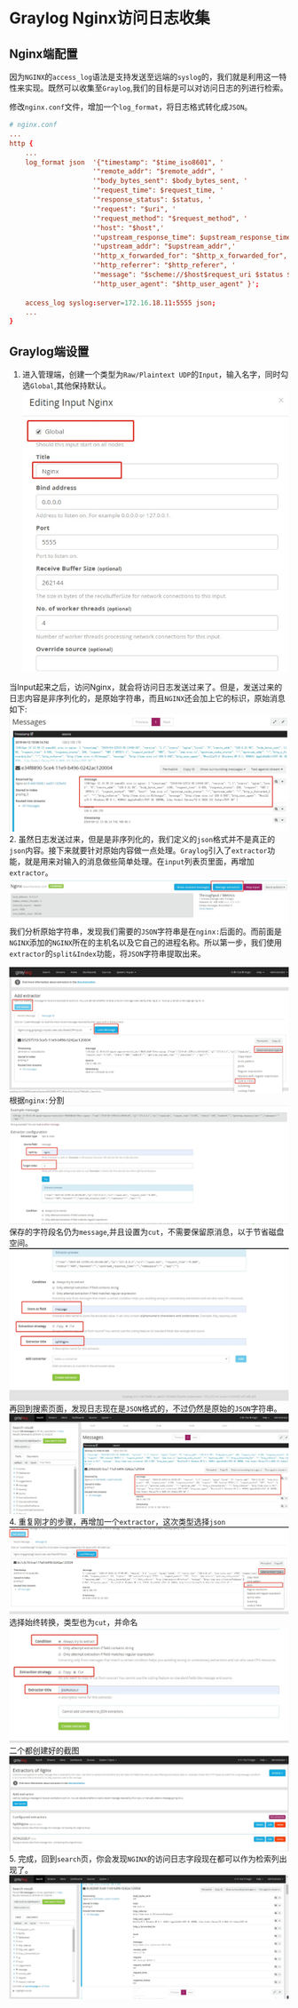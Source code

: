 # Graylog Nginx访问日志收集

## Nginx端配置

因为`NGINX`的`access_log`语法是支持发送至远端的`syslog`的，我们就是利用这一特性来实现。既然可以收集至`Graylog`,我们的目标是可以对访问日志的列进行检索。

 修改`nginx.conf`文件，增加一个`log_format`，将日志格式转化成`JSON`。

```conf
# nginx.conf
...
http {
    ...
    log_format json  '{"timestamp": "$time_iso8601", '
                     '"remote_addr": "$remote_addr", '
                     '"body_bytes_sent": $body_bytes_sent, '
                     '"request_time": $request_time, '
                     '"response_status": $status, '
                     '"request": "$uri", '
                     '"request_method": "$request_method", '
                     '"host": "$host",'
                     '"upstream_response_time": $upstream_response_time,'
                     '"upstream_addr": "$upstream_addr",'
                     '"http_x_forwarded_for": "$http_x_forwarded_for",'
                     '"http_referrer": "$http_referer", '
                     '"message": "$scheme://$host$request_uri $status $request_time",'
                     '"http_user_agent": "$http_user_agent" }';

    access_log syslog:server=172.16.18.11:5555 json;
    ...
}
```

## Graylog端设置

1. 进入管理端，创建一个类型为`Raw/Plaintext UDP`的`Input`，输入名字，同时勾选`Global`,其他保持默认。
![input](../images/graylog-rsyslog.jpg)

当Input起来之后，访问Nginx，就会将访问日志发送过来了。但是，发送过来的日志内容是非序列化的，是原始字符串，而且`NGINX`还会加上它的标识，原始消息如下:
![原始消息内容](../images/graylog-origin.jpg)
2. 虽然日志发送过来，但是是非序列化的，我们定义的`json`格式并不是真正的`json`内容。接下来就要针对原始内容做一点处理。`Graylog`引入了`extractor`功能，就是用来对输入的消息做些简单处理。在`input`列表页里面，再增加`extractor`。
![add](../images/graylog-add.jpg)
我们分析原始字符串，发现我们需要的`JSON`字符串是在`nginx:`后面的。而前面是`NGINX`添加的`NGINX`所在的主机名以及它自己的进程名称。所以第一步，我们使用`extractor`的`split&Index`功能，将`JSON`字符串提取出来。

![分割字符串](../images/graylog-split.jpg)
根据`nginx:`分割
![分割字符串](../images/graylog-split-nginx-1.jpg)
保存的字符段名仍为`message`,并且设置为`cut`，不需要保留原消息，以于节省磁盘空间。
![分割字符串](../images/graylog-split-nginx-2.jpg)
再回到搜索页面，发现日志现在是`JSON`格式的，不过仍然是原始的`JSON`字符串。
![原始JSON消息](../images/graylog-json-msg.jpg)
4. 重复刚才的步骤，再增加一个`extractor`，这次类型选择`json`
![创建extractor](../images/graylog-json-1.jpg)
选择始终转换，类型也为`cut`，并命名
![创建JSONextractor](../images/graylog-json-2.jpg)
二个都创建好的截图
![已完成](../images/graylog-input-all.jpg)
5. 完成，回到`search`页，你会发现`NGINX`的访问日志字段现在都可以作为检索列出现了。
![可检索日志](../images/graylog-json-able.jpg)